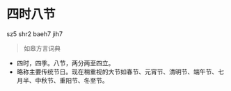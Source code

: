 # 四时八节
sz5 shr2 baeh7 jih7
> 如皋方言词典
- 四时，四季。八节，两分两至四立。
- 略称主要传统节日。现在稍重视的大节如春节、元宵节、清明节、端午节、七月半、中秋节、重阳节、冬至节。
